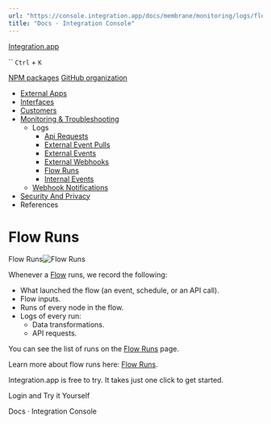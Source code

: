 ```yaml
---
url: "https://console.integration.app/docs/membrane/monitoring/logs/flow-runs"
title: "Docs · Integration Console"
---
```


[Integration.app](https://integration.app/)

`` `Ctrl` + `K`

[NPM packages](https://www.npmjs.com/~integration.app) [GitHub organization](https://github.com/integration-app)

- [External Apps](https://console.integration.app/docs/membrane/apps)
- [Interfaces](https://console.integration.app/docs/membrane/interfaces)
- [Customers](https://console.integration.app/docs/membrane/customers)
- [Monitoring & Troubleshooting](https://console.integration.app/docs/membrane/monitoring)
  - Logs
    - [Api Requests](https://console.integration.app/docs/membrane/monitoring/logs/api-requests)
    - [External Event Pulls](https://console.integration.app/docs/membrane/monitoring/logs/external-event-pulls)
    - [External Events](https://console.integration.app/docs/membrane/monitoring/logs/external-events)
    - [External Webhooks](https://console.integration.app/docs/membrane/monitoring/logs/external-webhooks)
    - [Flow Runs](https://console.integration.app/docs/membrane/monitoring/logs/flow-runs)
    - [Internal Events](https://console.integration.app/docs/membrane/monitoring/logs/internal-events)
  - [Webhook Notifications](https://console.integration.app/docs/membrane/monitoring/webhook-notifications)
- [Security And Privacy](https://console.integration.app/docs/membrane/security-and-privacy)
- References

# Flow Runs

Flow Runs![Flow Runs](https://console.integration.app/images/docs/flow-runs.png)

Whenever a [Flow](https://console.integration.app/docs/membrane/interfaces/flows) runs, we record the following:

- What launched the flow (an event, schedule, or an API call).
- Flow inputs.
- Runs of every node in the flow.
- Logs of every run:
  - Data transformations.
  - API requests.

You can see the list of runs on the [Flow Runs](https://console.integration.app/w/0/activity/flow-runs) page.

Learn more about flow runs here: [Flow Runs](https://console.integration.app/docs/membrane/monitoring/logs/flow-runs).

Integration.app is free to try. It takes just one click to get started.

Login and Try it Yourself

Docs · Integration Console